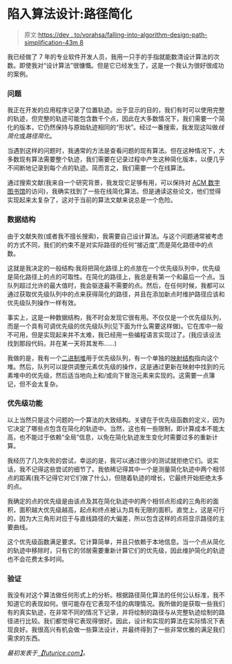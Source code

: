 # 陷入算法设计:路径简化

> 原文:[https://dev . to/vorahsa/falling-into-algorithm-design-path-simplification-43m 8](https://dev.to/vorahsa/falling-into-algorithm-design-path-simplification-43m8)

我已经做了 7 年的专业软件开发人员，我用一只手的手指就能数清设计算法的次数。即使我对“设计算法”很慷慨。但是它已经发生了，这是一个我认为很好很成功的案例。

### [](#the-problem)问题

我正在开发的应用程序记录了位置轨迹。出于显示的目的，我们有时可以使用完整的轨迹，但完整的轨迹可能包含数千个点，因此在大多数情况下，我们需要一个简化的版本，它仍然保持与原始轨迹相同的“形状”。经过一番搜索，我发现这叫做*线简化*或*路径简化*。

当遇到这样的问题时，我通常的方法是查看问题的现有算法。但在这种情况下，大多数现有算法需要整个轨迹，我们需要在记录过程中产生这种简化版本，以便几乎不间断地记录到每个点的轨迹。简而言之，我们需要一个在线算法。

通过搜索文献(我来自一个研究背景，我发现它足够有用，可以保持对 [ACM 数字图书馆](https://dl.acm.org/)的访问)，我确实找到了一些在线简化算法。但是通读这些论文，他们觉得实现起来太复杂了，这对于当前的算法文献来说总是一个危险。

### [](#the-data-structure)数据结构

由于文献失败(或者我不擅长搜索)，我需要自己设计算法。与这个问题通常被考虑的方式不同，我们的约束不是对实际路径的任何“接近度”,而是简化路径中的点数。

这就是我决定的一般结构:我将把简化路径上的点放在一个优先级队列中，优先级是简化路径上的点的可取性。在简化的路径上，我总是有第一个和最后一个点。当队列超过允许的最大值时，我会驱逐最不需要的点。然后，在任何时候，我都可以通过获取优先级队列中的点来获得简化的路径，并且在添加新点时维护路径应该和优先级队列操作一样有效。

事实上，这是一种数据结构，我不时会发现它很有用。不仅仅是一个优先级队列，而是一个具有可调优先级的优先级队列(见下面为什么需要这样做)。它在库中一般不可用，但是实现起来并不太难，我已经用一些编程语言实现过了。(我应该设法找到那段代码，并在某一天将其发布……)

我做的是，我有一个[二进制堆](https://en.wikipedia.org/wiki/Heap_%28data_structure%29)用于优先级队列，有一个单独的[映射结构](https://en.wikipedia.org/wiki/Associative_array)指向这个堆。然后，队列可以提供调整元素优先级的操作，这是通过更新在映射中找到的元素堆中的优先级，然后适当地向上和/或向下冒泡元素来实现的。这需要一点簿记，但不会太复杂。

### [](#the-priority-function)优先级功能

以上当然只是这个问题的一个算法的大致结构。关键在于优先级函数的定义，因为它决定了哪些点包含在简化的轨迹中。当然，这也有一些限制，即计算成本不能太高，也不能过于依赖“全局”信息，以免在简化轨迹发生变化时需要过多的重新计算。

我经历了几次失败的尝试，幸运的是，我可以通过很少的测试就拒绝它们。说实话，我不记得这些尝试的细节了。我依稀记得其中一个是测量简化轨迹中两个相邻点的距离(我不记得它对它们做了什么)，但随着轨迹的增长，它最终开始拒绝太多的点。

我确定的点的优先级是由该点及其在简化轨迹中的两个相邻点形成的三角形的面积，面积越大优先级越高，起点和终点被认为具有无限的面积。直觉上，这是可行的，因为大三角形对应于与直线路径的大偏差，所以包含这样的点将显示路径的主要曲线。

这个优先级函数满足要求。它计算简单，并且只依赖于本地信息。当一个点从简化的轨迹中移除时，只有它的邻居需要重新计算它们的优先级，因此维护简化的轨迹也不会花费太多时间。

### [](#verification)验证

我没有对这个算法做任何形式上的分析。根据路径简化算法的任何公认标准，我不知道它的表现如何。很可能存在它表现不佳的病理情况。我所做的是获取一些我们有的真实轨迹，在非常不同的情况下记录，并将绘制的路径与从完整轨迹绘制的路径进行比较。我们都觉得它表现得很好。因此，设计和实现的算法在实际情况下表现良好。我很高兴有机会做一些算法设计，并最终得到了一些非常优雅的满足我们需求的东西。

*最初发表于*[*【futurice.com】*](https://futurice.com/blog/falling-into-algorithm-design-path-simplification)*。*